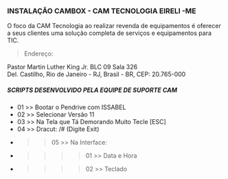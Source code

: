 ### INSTALAÇÃO CAMBOX - CAM TECNOLOGIA EIRELI -ME 

O foco da CAM Tecnologia ao realizar revenda de equipamentos é oferecer a seus clientes uma solução completa de serviços e equipamentos para TIC.

> Endereço: 

Pastor Martin Luther King Jr. BLC 09 Sala 326     
Del. Castilho, Rio de Janeiro - RJ, Brasil - BR, CEP: 20.765-000                      

##### SCRIPTS DESENVOLVIDO PELA EQUIPE DE SUPORTE CAM

- 01 >> Bootar o Pendrive com ISSABEL
- 02 >> Selecionar Versão 11
- 03 >> Na Tela que Tá Demorando Muito Tecle [ESC]
- 04 >> Dracut: /# (Digite Exit)
- >> 05 >> Na Interface:  
- >> >> 01 >> Data e Hora
- >> >> 02 >> Teclado

